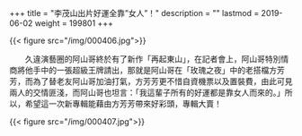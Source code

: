 +++
title = "李茂山出片好運全靠”女人”！"
description = ""
lastmod = 2019-06-02
weight = 199801
+++

{{< figure src="/img/000406.jpg">}}

　　久違演藝圈的阿山哥終於有了新作「再起東山」，在記者會上，阿山哥特別情商將他手中的一張超級王牌請出，那就是阿山哥在「玫瑰之夜」中的老搭檔方芳芳，而為了替老友阿山哥加油打氣，方芳芳更不惜自資機票以及置裝費，由此可見兩人的交情匪淺，而阿山哥也坦言：「我這輩子所有的好運都是靠女人而來的。」所以，希望這一次新專輯能藉由方芳芳帶來好彩頭，專輯大賣！

{{< figure src="/img/000407.jpg">}}